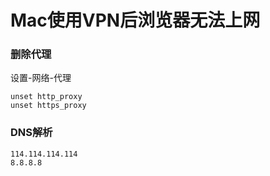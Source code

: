 # Mac使用VPN后浏览器无法上网

### 删除代理

设置-网络-代理

```
unset http_proxy
unset https_proxy
```

### DNS解析

```
114.114.114.114
8.8.8.8
```
